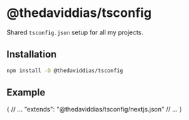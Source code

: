 # @thedaviddias/tsconfig

Shared `tsconfig.json` setup for all my projects.

## Installation

```bash
npm install -D @thedaviddias/tsconfig
```

## Example

{
  // ...
  "extends": "@thedaviddias/tsconfig/nextjs.json"
  // ...
}
